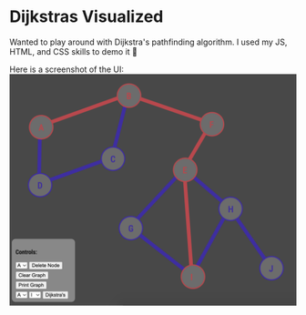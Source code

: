 # Dijkstras Visualized 
Wanted to play around with Dijkstra's pathfinding algorithm. I used my JS, HTML, and CSS skills to demo it 🚀

Here is a screenshot of the UI:
<br>
<img src="demo.png"></img>
